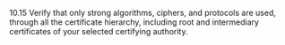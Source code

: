 10.15 Verify that only strong algorithms, ciphers, and protocols are used, through all the certificate hierarchy, including root and intermediary certificates of your selected certifying authority.
